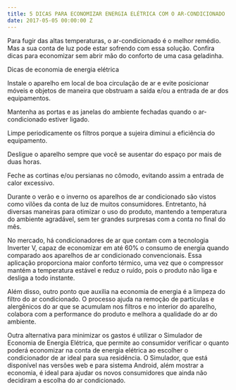 ```yaml
---
title: 5 DICAS PARA ECONOMIZAR ENERGIA ELÉTRICA COM O AR-CONDICIONADO
date: 2017-05-05 00:00:00 Z
---
```


Para fugir das altas temperaturas, o ar-condicionado é o melhor remédio. Mas a sua conta de luz pode estar sofrendo com essa solução. Confira dicas para economizar sem abrir mão do conforto de uma casa geladinha.

Dicas de economia de energia elétrica

Instale o aparelho em local de boa circulação de ar e evite posicionar móveis e objetos de maneira que obstruam a saída e/ou a entrada de ar dos equipamentos.

Mantenha as portas e as janelas do ambiente fechadas quando o ar-condicionado estiver ligado.

Limpe periodicamente os filtros porque a sujeira diminui a eficiência do equipamento.

Desligue o aparelho sempre que você se ausentar do espaço por mais de duas horas.

Feche as cortinas e/ou persianas no cômodo, evitando assim a entrada de calor excessivo.

Durante o verão e o inverno os aparelhos de ar condicionado são vistos como vilões da conta de luz de muitos consumidores. Entretanto, há diversas maneiras para otimizar o uso do produto, mantendo a temperatura do ambiente agradável, sem ter grandes surpresas com a conta no final do mês.

No mercado, há condicionadores de ar que contam com a tecnologia Inverter V, capaz de economizar em até 60% o consumo de energia quando comparado aos aparelhos de ar condicionado convencionais. Essa aplicação proporciona maior conforto térmico, uma vez que o compressor mantém a temperatura estável e reduz o ruído, pois o produto não liga e desliga a todo instante.

Além disso, outro ponto que auxilia na economia de energia é a limpeza do filtro do ar condicionado. O processo ajuda na remoção de partículas e alergênicos do ar que se acumulam nos filtros e no interior do aparelho, colabora com a performance do produto e melhora a qualidade do ar do ambiente.

Outra alternativa para minimizar os gastos é utilizar o Simulador de Economia de Energia Elétrica, que permite ao consumidor verificar o quanto poderá economizar na conta de energia elétrica ao escolher o condicionador de ar ideal para sua residência. O Simulador, que está disponível nas versões web e para sistema Android, além mostrar a economia, é ideal para ajudar os novos consumidores que ainda não decidiram a escolha do ar condicionado.
